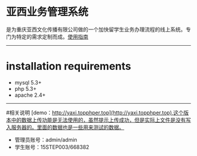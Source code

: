 # 亚西业务管理系统
   是为重庆亚西文化传播有限公司做的一个加快留学生业务办理流程的线上系统。专门为特定的需求定制而成。[使用指南](http://www.eduasian.com/page/7.html)

---

# installation requirements
 - mysql 5.3+
 - php 5.3+
 - apache 2.4+

---

#相关说明
 [demo：http://yaxi.topphper.top](http://yaxi.topphper.top),这个版本中的数据上传功能是无法使用的，虽然提示上传成功，但是实际上文件是没有写入服务器的。里面的数据也是一些用来测试的数据。<br>

- 管理员账号：admin/admin
- 学生账号：15STEP003/668382